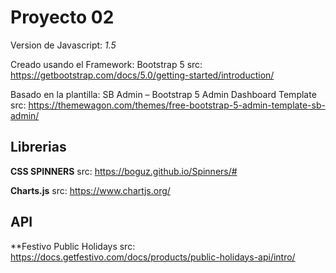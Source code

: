 # Proyecto 02
Version de Javascript: *1.5*

Creado usando el Framework: Bootstrap 5
src: https://getbootstrap.com/docs/5.0/getting-started/introduction/

Basado en la plantilla: SB Admin – Bootstrap 5 Admin Dashboard Template
src: https://themewagon.com/themes/free-bootstrap-5-admin-template-sb-admin/


## Librerias

**CSS SPINNERS**
src: https://boguz.github.io/Spinners/#

**Charts.js**
src: https://www.chartjs.org/


## API

**Festivo Public Holidays
src: https://docs.getfestivo.com/docs/products/public-holidays-api/intro/